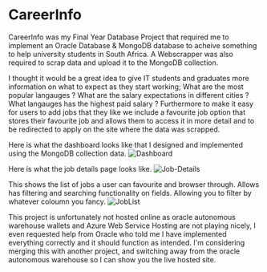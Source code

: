 # CareerInfo
CareerInfo was my Final Year Database Project that required me to implement an Oracle Database & MongoDB database to acheive something to help university students in South Africa.
A Webscrapper was also required to scrap data and upload it to the MongoDB collection.

I thought it would be a great idea to give IT students and graduates more information on what to expect as they start working;
What are the most popular langauges ?
What are the salary expectations in different cities ?
What langauges has the highest paid salary ? 
Furthermore to make it easy for users to add jobs that they like we include a favourite job option that stores their favourite job and allows them to access it in more detail and to be redirected to apply on the site where the data was scrapped.

Here is what the dashboard looks like that I designed and implemented using the MongoDB collection data.
![Dashboard](https://user-images.githubusercontent.com/20579513/102060785-4b0a8b80-3dfb-11eb-851b-8a5b73734dba.PNG)

Here is what the job details page looks like.
![Job-Details](https://user-images.githubusercontent.com/20579513/102061237-df74ee00-3dfb-11eb-8428-9bfdc67a6284.PNG)

This shows the list of jobs a user can favourite and browser through. Allows has filtering and searching functionality on fields.
Allowing you to filter by whatever coloumn you fancy.
![JobList](https://user-images.githubusercontent.com/20579513/102061333-016e7080-3dfc-11eb-85c6-d4f17301ae60.PNG)


This project is unfortunately not hosted online as oracle autonomous warehouse wallets and Azure Web Service Hosting are not playing nicely, I even requested help from Oracle who told me I have implemented everything correctly and it should function as intended.
I'm considering merging this with another project, and switching away from the oracle autonomous warehouse so I can show you the live hosted site.
